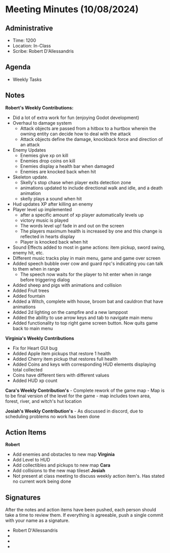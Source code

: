 # Meeting Minutes (10/08/2024)

## Administrative
* Time: 1200
* Location: In-Class
* Scribe: Robert D'Allessandris

## Agenda
* Weekly Tasks

## Notes

**Robert's Weekly Contributions:**
- Did a lot of extra work for fun (enjoying Godot development)
- Overhaul to damage system
    - Attack objects are passed from a hitbox to a hurtbox wherein the owning entity can decide how to deal with the attack 
    - Attack objects define the damage, knockback force and direction of an attack
- Enemy Updates
    - Enemies give xp on kill
    - Enemies drop coins on kill
    - Enemies display a health bar when damaged
    - Enemies are knocked back when hit
- Skeleton update.
    - Skelly's stop chase when player exits detection zone
    - animations updated to include directional walk and idle, and a death animation
    - skelly plays a sound when hit
- Hud updates XP after killing an enemy
- Player level up implemented
    - after a specific amount of xp player automatically levels up
    - victory music is played
    - The words level up! fade in and out on the screen
    - The players maximum health is increased by one and this change is reflected in hearts display
    - Player is knocked back when hit
- Sound Effects added to most in game actions: item pickup, sword swing, enemy hit, etc.
- Different music tracks play in main menu, game and game over screen
- Added speech bubble over cow and guard npc's indicating you can talk to them when in range
    - The speech now waits for the player to hit enter when in range before triggering dialog
- Added sheep and pigs with animations and collision
- Added Fruit trees
- Added fountain
- Added a Witch, complete with house, broom bat and cauldron that have animations
- Added 2d lighting on the campfire and a new lamppost
- Added the ability to use arrow keys and tab to navigate main menu
- Added functionality to top right game screen button. Now quits game back to main menu

**Virginia's Weekly Contributions**
- Fix for Heart GUI bug
- Added Apple item pickups that restore 1 health
- Added Cherry item pickup that restores full health
- Added Coins and keys with corresponding HUD elements displaying total collected
- Coins have different tiers with different values
- Added HUD xp count

**Cara's Weekly Contribution's**
    - Complete rework of the game map
    - Map is to be final version of the level for the game
    - map includes town area, forest, river, and witch's hut location

**Josiah's Weekly Contribution's**
    - As discussed in discord, due to scheduling problems no work has been done

## Action Items
**Robert**
* Add enemies and obstacles to new map
**Virginia**
* Add Level to HUD
* Add collectibles and pickups to new map
**Cara**
* Add collisions to the new map tileset
**Josiah**
* Not present at class meeting to discuss weekly action item's. Has stated no current work being done
 

## Signatures
After the notes and action items have been pushed, each person should take a time to review them. If everything is agreeable, push a single commit with your name as a signature. 
* Robert D'Allessandris
* 
* 
* 
